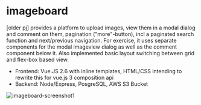 # imageboard

[older pj] provides a platform to upload images, view them in a modal dialog and comment on them, pagination ("more"-button), incl a paginated search function and next/previous navigation. For exercise, it uses separate components for the modal imageview dialog as well as the comment component below it. Also implemented basic layout switching between grid and flex-box based view.
- Frontend: Vue.JS 2.6 with inline templates, HTML/CSS intending to rewrite this for vue.js 3 composition api 
- Backend: Node/Express, PosgreSQL, AWS S3 Bucket

![imageboard-screenshot1](https://user-images.githubusercontent.com/26009380/171056922-fe9819bd-aefe-4a73-bbc1-d282d8541aab.png)
